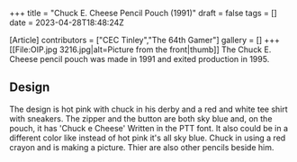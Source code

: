 +++
title = "Chuck E. Cheese Pencil Pouch (1991)"
draft = false
tags = []
date = 2023-04-28T18:48:24Z

[Article]
contributors = ["CEC Tinley","The 64th Gamer"]
gallery = []
+++
[[File:OIP.jpg 3216.jpg|alt=Picture from the front|thumb]]
The Chuck E. Cheese pencil pouch was made in 1991 and exited production in 1995.

## Design ##
The design is hot pink with chuck in his derby and a red and white tee shirt with sneakers. The zipper and the button are both sky blue and, on the pouch, it has 'Chuck e Cheese' Written in the PTT font. It also could be in a different color like instead of hot pink it's all sky blue. Chuck in using a red crayon and is making a picture. Thier are also other pencils beside him.